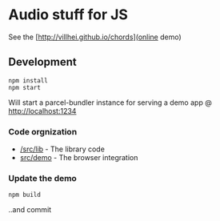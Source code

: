 # Audio stuff for JS

See the [http://villhei.github.io/chords](online demo)

## Development

```
npm install
npm start
```

Will start a parcel-bundler instance for serving a demo app @ [http://localhost:1234]()

### Code orgnization

- [/src/lib](src/lib) - The library code
- [src/demo](src/demo) - The browser integration

### Update the demo

```
npm build
```

..and commit
